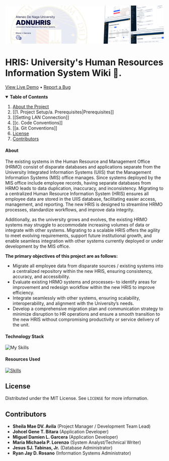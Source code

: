 ![adnuhris-cover](assets/Cover.png)

# HRIS: University's Human Resources Information System Wiki 📖.

[View Live Demo](https://services.adnu.edu.ph/hris) • [Report a Bug](https://mis-git.adnu.edu.ph/misadnu/hris/issues)

<details open>
<summary><b>Table of Contents</b></summary>

1. [About the Project](#about)
2. [[1. Project Setup/a. Prerequisites|Prerequisites]]
3. [[Setting LAN Connection]]
4. [[c. Code Conventions]]
5. [[a. Git Conventions]]
6. [License](#license)
7. [Contributors](#contributors)
 </details>

#### **About**

The existing systems in the Human Resource and Management Office (HRMO) consist of disparate databases and applications separate from the University Integrated Information Systems (UIIS) that the Management Information Systems (MIS) office manages. Since systems deployed by the MIS office include employee records, having separate databases from HRMO leads to data duplication, inaccuracy, and inconsistency. Migrating to a centralized Human Resource Information System (HRIS) ensures all employee data are stored in the UIIS database, facilitating easier access, management, and reporting. The new HRIS is designed to streamline HRMO processes, standardize workflows, and improve data integrity.

Additionally, as the university grows and evolves, the existing HRMO systems may struggle to accommodate increasing volumes of data or integrate with other systems. Migrating to a scalable HRIS offers the agility to meet evolving requirements, support future institutional growth, and enable seamless integration with other systems currently deployed or under development by the MIS office.

**The primary objectives of this project are as follows:**

-   Migrate all employee data from disparate sources / existing systems into a centralized repository within the new HRIS, ensuring consistency, accuracy, and accessibility.
-   Evaluate existing HRMO systems and processes– to identify areas for improvement and redesign workflow within the new HRIS to improve efficiency.
-   Integrate seamlessly with other systems, ensuring scalability, interoperability, and alignment with the University’s needs.
-   Develop a comprehensive migration plan and communication strategy to minimize disruption to HR operations and ensure a smooth transition to the new HRIS without compromising productivity or service delivery of the unit.

#### **Technology Stack**

![My Skills](https://go-skill-icons.vercel.app/api/icons?i=nodejs,php,livewire,oracle,tailwind,html,js,css,scss,composer&theme=light)

#### **Resources Used**

[![Skills](https://skillicons.dev/icons?i=git,gitlab,figma,vite,vscode)](https://skillicons.dev)

## **License**

Distributed under the MIT License. See `LICENSE` for more information.

## **Contributors**

-   **Sheila Mae DV. Avila** (Project Manager / Development Team Lead)
-   **Johcel Gene T. Bitara** (Application Developer)
-   **Miguel Damien L. Garcera** (Application Developer)
-   **Maria Michaela P. Lorenzo** (System Analyst/Technical Writer)
-   **Jesus SJ. Tabinas, Jr.** (Database Administrator)
-   **Ryan Jay D. Rosano** (Information Systems Administrator)
